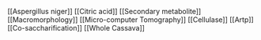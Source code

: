 [[Aspergillus niger]]
[[Citric acid]]
[[Secondary metabolite]]
[[Macromorphology]]
[[Micro-computer Tomography]]
[[Cellulase]]
[[Artp]]
[[Co-saccharification]]
[[Whole Cassava]]
